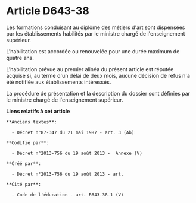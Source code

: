 # Article D643-38

Les formations conduisant au diplôme des métiers d'art sont dispensées par les établissements habilités par le ministre
chargé de l'enseignement supérieur.

L'habilitation est accordée ou renouvelée pour une durée maximum de quatre ans.

L'habilitation prévue au premier alinéa du présent article est réputée acquise si, au terme d'un délai de deux mois, aucune
décision de refus n'a été notifiée aux établissements intéressés.

La procédure de présentation et la description du dossier sont définies par le ministre chargé de l'enseignement supérieur.

**Liens relatifs à cet article**

	**Anciens textes**:

	  - Décret n°87-347 du 21 mai 1987 - art. 3 (Ab)

	**Codifié par**:

	  - Décret n°2013-756 du 19 août 2013 -  Annexe (V)

	**Créé par**:

	  - Décret n°2013-756 du 19 août 2013 - art.

	**Cité par**:

	  - Code de l'éducation - art. R643-38-1 (V)
